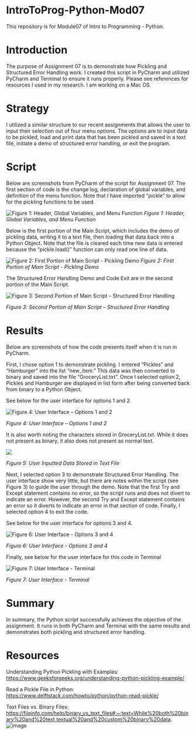 # IntroToProg-Python-Mod07
This repository is for Module07 of Intro to Programming - Python.

# Introduction
The purpose of Assignment 07 is to demonstrate how Pickling and Structured Error Handling work. I created this script in PyCharm and utilized PyCharm and Terminal to ensure it runs properly. Please see references for resources I used in my research. I am working on a Mac OS.

# Strategy
I utilized a similar structure to our recent assignments that allows the user to input their selection out of four menu options. The options are to input data to be pickled, load and print data that has been pickled and saved in a text file, initiate a demo of structured error handling, or exit the program.

# Script
Below are screenshots from PyCharm of the script for Assignment 07. The first section of code is the change log, declaration of global variables, and definition of the menu function. Note that I have imported “pickle” to allow for the pickling functions to be used.

![*Figure 1: Header, Global Variables, and Menu Function*](B125C629-2BF1-4E49-8851-25A91F3C60C6.jpeg)
*Figure 1: Header, Global Variables, and Menu Function*

Below is the first portion of the Main Script, which includes the demo of pickling data, writing it to a text file, then loading that data back into a Python Object. Note that the file is cleared each time new data is entered because the “pickle.load()” function can only read one line of data.

![*Figure 2: First Portion of Main Script - Pickling Demo*](EB5AEDC6-79BC-42EA-96E2-12532C351CD9.jpeg)
*Figure 2: First Portion of Main Script - Pickling Demo*

The Structured Error Handling Demo and Code Exit are in the second portion of the Main Script.

![*Figure 3: Second Portion of Main Script – Structured Error Handling*](32FCC148-DF05-477C-BFB6-5DF3072A6C2E.jpeg)

*Figure 3: Second Portion of Main Script – Structured Error Handling*

# Results
Below are screenshots of how the code presents itself when it is run in PyCharm.

First, I chose option 1 to demonstrate pickling. I entered “Pickles” and “Hamburger” into the list “new_item.” This data was then converted to binary and saved into the file “GroceryList.txt”. Once I selected option 2, Pickles and Hamburger are displayed in list form after being converted back from binary to a Python Object.

See below for the user interface for options 1 and 2.

![*Figure 4: User Interface – Options 1 and 2*](EB5AEDC6-79BC-42EA-96E2-12532C351CD9.jpeg)

*Figure 4: User Interface – Options 1 and 2*

It is also worth noting the characters stored in GroceryList.txt. While it does not present as binary, it also does not present as normal text.

![](37FD2CA6-16DE-48E3-8A40-6DD6E434E8C1_4_5005_c.jpeg)

*Figure 5: User Inputted Data Stored in Text File*

Next, I selected option 3 to demonstrate Structured Error Handling. The user interface show very little, but there are notes within the script (see Figure 3) to guide the user through the demo. Note that the first Try and Except statement contains no error, so the script runs and does not divert to indicate an error. However, the second Try and Except statement contains an error so it diverts to indicate an error in that section of code. Finally, I selected option 4 to exit the code.

See below for the user interface for options 3 and 4.

![*Figure 6: User Interface - Options 3 and 4*](915F40D6-31BB-43E1-8199-7A52C8E179DE.jpeg)

*Figure 6: User Interface - Options 3 and 4*

Finally, see below for the user interface for this code in Terminal

![*Figure 7: User Interface - Terminal*](D93261F5-3A90-40C2-B6DE-0557A59063F2.jpeg)

*Figure 7: User Interface - Terminal*

# Summary
In summary, the Python script successfully achieves the objective of the assignment. It runs in both PyCharm and Terminal with the same results and demonstrates both pickling and structured error handling.

# Resources

Understanding Python Pickling with Examples:
https://www.geeksforgeeks.org/understanding-python-pickling-example/

Read a Pickle File in Python:
https://www.delftstack.com/howto/python/python-read-pickle/

Text Files vs. Binary Files: https://fileinfo.com/help/binary_vs_text_files#:~:text=While%20both%20binary%20and%20text,textual%20and%20custom%20binary%20data.
![image](https://user-images.githubusercontent.com/111045896/186833599-16603f8c-87d3-4ada-91b7-842731ace071.png)


